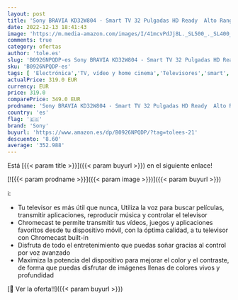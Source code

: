 ```yaml
---
layout: post
title: 'Sony BRAVIA KD32W804 - Smart TV 32 Pulgadas HD Ready  Alto Rango Dinámico HDR  Android TV  Negro  Modelo 2021'
date: 2022-12-13 18:41:43
image: 'https://m.media-amazon.com/images/I/41mcvPdJj8L._SL500_._SL400_.jpg'
comments: true
category: ofertas
author: 'tole.es'
slug: 'B0926NPQDP-es Sony BRAVIA KD32W804 - Smart TV 32 Pulgadas HD Ready Alto...'
sku: 'B0926NPQDP-es'
tags: [ 'Electrónica','TV, vídeo y home cinema','Televisores','smart','sony','tv','🇪🇸', ]
actualPrice: 319.0 EUR
currency: EUR
price: 319.0
comparePrice: 349.0 EUR
prodname: 'Sony BRAVIA KD32W804 - Smart TV 32 Pulgadas HD Ready  Alto Rango Dinámico HDR  Android TV  Negro  Modelo 2021'
country: 'es'
flag: '🇪🇸'
brand: 'Sony'
buyurl: 'https://www.amazon.es/dp/B0926NPQDP/?tag=tolees-21'
descuento: '8.60'
average: '352.988'
---
```


Está [{{< param title >}}]({{< param buyurl >}}) en el siguiente enlace!

[![{{< param prodname >}}]({{< param image >}})]({{< param buyurl >}})

ℹ️:

- Tu televisor es más útil que nunca, Utiliza la voz para buscar películas, transmitir aplicaciones, reproducir música y controlar el televisor
- Chromecast te permite transmitir tus vídeos, juegos y aplicaciones favoritos desde tu dispositivo móvil, con la óptima calidad, a tu televisor con Chromecast built-in
- Disfruta de todo el entretenimiento que puedas soñar gracias al control por voz avanzado
- Maximiza la potencia del dispositivo para mejorar el color y el contraste, de forma que puedas disfrutar de imágenes llenas de colores vivos y profundidad

[🛒 Ver la oferta!!]({{< param buyurl >}})
